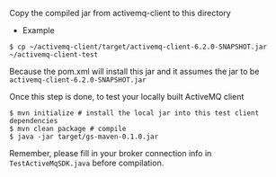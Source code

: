 Copy the compiled jar from activemq-client to this directory
* Example
```shell
$ cp ~/activemq-client/target/activemq-client-6.2.0-SNAPSHOT.jar ~/activemq-client-test
```
Because the pom.xml will install this jar and it assumes the jar to be `activemq-client-6.2.0-SNAPSHOT.jar`

Once this step is done, to test your locally built ActiveMQ client
```shell
$ mvn initialize # install the local jar into this test client dependencies
$ mvn clean package # compile
$ java -jar target/gs-maven-0.1.0.jar 
```
Remember, please fill in your broker connection info in `TestActiveMqSDK.java` before compilation.
